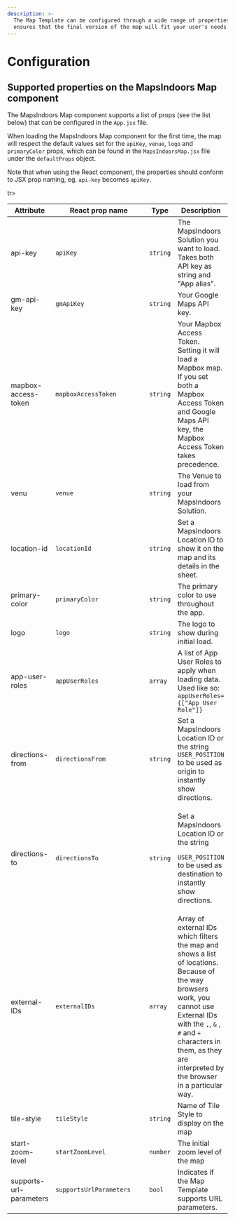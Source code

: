 ```yaml
---
description: >-
  The Map Template can be configured through a wide range of properties which
  ensures that the final version of the map will fit your user's needs.
---
```


# Configuration

## Supported properties on the MapsIndoors Map component[​](https://docs.mapsindoors.com/web-map-template#supported-properties-on-the-mapsindoors-map-component) <a href="#supported-properties-on-the-mapsindoors-map-component" id="supported-properties-on-the-mapsindoors-map-component"></a>

The MapsIndoors Map component supports a list of props (see the list below) that can be configured in the `App.jsx` file.

When loading the MapsIndoors Map component for the first time, the map will respect the default values set for the `apiKey`, `venue`, `logo` and `primaryColor` props, which can be found in the `MapsIndoorsMap.jsx` file under the `defaultProps` object. 


Note that when using the React component, the properties should conform to JSX prop naming, eg. `api-key` becomes `apiKey`.

<table><thead><tr><th>Attribute</th><th width="243.33333333333331">React prop name</th><th>Type</th><th>Description</th></tr></thead><tbody><tr><td>api-key</td><td><code>apiKey</code></td><td><code>string</code></td><td>The MapsIndoors Solution you want to load. Takes both API key as string and "App alias".</td></tr><tr><td>gm-api-key</td><td><code>gmApiKey</code></td><td><code>string</code></td><td>Your Google Maps API key.</td></tr><tr><td>mapbox-access-token</td><td><code>mapboxAccessToken</code></td><td><code>string</code></td><td>Your Mapbox Access Token. Setting it will load a Mapbox map. If you set both a Mapbox Access Token and Google Maps API key, the Mapbox Access Token takes precedence.</td></tr><tr><td>venu</td><td><code>venue</code></td><td><code>string</code></td><td>The Venue to load from your MapsIndoors Solution.</td></tr><tr><td>location-id</td><td><code>locationId</code></td><td><code>string</code></td><td>Set a MapsIndoors Location ID to show it on the map and its details in the sheet.</td></tr><tr><td>primary-color</td><td><code>primaryColor</code></td><td><code>string</code></td><td>The primary color to use throughout the app.</td></tr><tr><td>logo</td><td><code>logo</code></td><td><code>string</code></td><td>The logo to show during initial load.</td></tr><tr><td>app-user-roles</td><td><code>appUserRoles</code></td><td><code>array</code></td><td>A list of App User Roles to apply when loading data. Used like so: <code>appUserRoles={["App User Role"]}</code></td></tr><tr><td>directions-from</td><td><code>directionsFrom</code></td><td><code>string</code></td><td>Set a MapsIndoors Location ID or the string <code>USER_POSITION</code> to be used as origin to instantly show directions.</td></tr><tr><td>directions-to</td><td><code>directionsTo</code></td><td><code>string</code></td><td><p>Set a MapsIndoors Location ID or the string</p><p><code>USER_POSITION</code> to be used as destination to instantly show directions.</p></td></tr><tr><td>external-IDs</td><td><code>externalIDs</code></td><td><code>array</code></td><td>Array of external IDs which filters the map and shows a list of locations. Because of the way browsers work, you cannot use External IDs with the <code>,</code>, <code>&#x26;</code> , <code>#</code>  and <code>+</code> characters in them, as they are interpreted by the browser in a particular way.</td></tr><tr><td>tile-style</td><td><code>tileStyle</code></td><td><code>string</code></td><td>Name of Tile Style to display on the map</td></tr><tr><td>start-zoom-level</td><td><code>startZoomLevel</code></td><td><code>number</code></td><td>The initial zoom level of the map</td></tr>tr><td>supports-url-parameters</td><td><code>supportsUrlParameters</code></td><td><code>bool</code></td><td>Indicates if the Map Template supports URL parameters.</td></tr></tbody></table>
